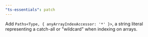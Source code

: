 ```yaml
---
"ts-essentials": patch
---
```


Add `Paths<Type, { anyArrayIndexAccessor: '*' }>`, a string literal representing a catch-all or "wildcard" when indexing
on arrays.
